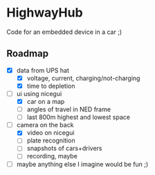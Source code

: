# HighwayHub

Code for an embedded device in a car ;)


## Roadmap


- [X] data from UPS hat
    - [X] voltage, current, charging/not-charging
    - [X] time to depletion

- [ ] ui using nicegui
    - [X] car on a map
    - [ ] angles of travel in NED frame 
    - [ ] last 800m highest and lowest space 

- [ ] camera on the back
    - [X] video on nicegui
    - [ ] plate recognition
    - [ ] snapshots of cars+drivers
    - [ ] recording, maybe

- [ ] maybe anything else I imagine would be fun ;)